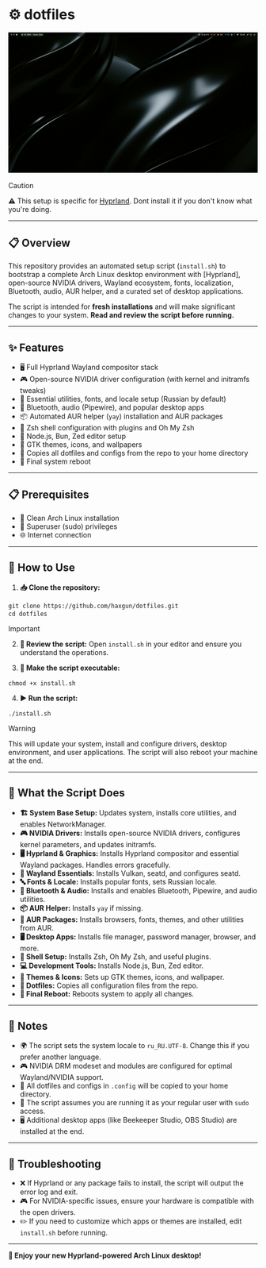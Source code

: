 # ⚙️ dotfiles

<img src="screenshots/preview.png">

> [!CAUTION]
> ⚠️ This setup is specific for [Hyprland](https://github.com/hyprwm/Hyprland). Dont install it if you don't know what you're doing.

---

## 📋 Overview

This repository provides an automated setup script (`install.sh`) to bootstrap a complete Arch Linux desktop environment with [Hyprland], open-source NVIDIA drivers, Wayland ecosystem, fonts, localization, Bluetooth, audio, AUR helper, and a curated set of desktop applications.

The script is intended for **fresh installations** and will make significant changes to your system.
**Read and review the script before running.**

---

## ✨ Features

- 🖥️ Full Hyprland Wayland compositor stack
- 🎮 Open-source NVIDIA driver configuration (with kernel and initramfs tweaks)
- 🔧 Essential utilities, fonts, and locale setup (Russian by default)
- 📡 Bluetooth, audio (Pipewire), and popular desktop apps
- 📦 Automated AUR helper (`yay`) installation and AUR packages
- 🐚 Zsh shell configuration with plugins and Oh My Zsh
- 🔧 Node.js, Bun, Zed editor setup
- 🎨 GTK themes, icons, and wallpapers
- 📁 Copies all dotfiles and configs from the repo to your home directory
- 🔄 Final system reboot

---

## 📋 Prerequisites

- 🐧 Clean Arch Linux installation
- 👤 Superuser (sudo) privileges
- 🌐 Internet connection

---

## 🚀 How to Use

1. **📥 Clone the repository:**
```
git clone https://github.com/haxgun/dotfiles.git
cd dotfiles
```

> [!IMPORTANT]
> 2. **👀 Review the script:**
Open `install.sh` in your editor and ensure you understand the operations.

3. **🔐 Make the script executable:**
```
chmod +x install.sh
```

4. **▶️ Run the script:**
```
./install.sh
```

> [!WARNING]
> This will update your system, install and configure drivers, desktop environment, and user applications.
> The script will also reboot your machine at the end.

---

## 🔧 What the Script Does

- **🏗️ System Base Setup:** Updates system, installs core utilities, and enables NetworkManager.
- **🎮 NVIDIA Drivers:** Installs open-source NVIDIA drivers, configures kernel parameters, and updates initramfs.
- **🖥️ Hyprland & Graphics:** Installs Hyprland compositor and essential Wayland packages. Handles errors gracefully.
- **🌊 Wayland Essentials:** Installs Vulkan, seatd, and configures seatd.
- **🔤 Fonts & Locale:** Installs popular fonts, sets Russian locale.
- **📡 Bluetooth & Audio:** Installs and enables Bluetooth, Pipewire, and audio utilities.
- **📦 AUR Helper:** Installs `yay` if missing.
- **🏪 AUR Packages:** Installs browsers, fonts, themes, and other utilities from AUR.
- **🖥️ Desktop Apps:** Installs file manager, password manager, browser, and more.
- **🐚 Shell Setup:** Installs Zsh, Oh My Zsh, and useful plugins.
- **💻 Development Tools:** Installs Node.js, Bun, Zed editor.
- **🎨 Themes & Icons:** Sets up GTK themes, icons, and wallpaper.
- **📁 Dotfiles:** Copies all configuration files from the repo.
- **🔄 Final Reboot:** Reboots system to apply all changes.

---

## 📝 Notes

- 🌍 The script sets the system locale to `ru_RU.UTF-8`. Change this if you prefer another language.
- 🎮 NVIDIA DRM modeset and modules are configured for optimal Wayland/NVIDIA support.
- 📁 All dotfiles and configs in `.config` will be copied to your home directory.
- 👤 The script assumes you are running it as your regular user with `sudo` access.
- 🖥️ Additional desktop apps (like Beekeeper Studio, OBS Studio) are installed at the end.

---

## 🔧 Troubleshooting

- ❌ If Hyprland or any package fails to install, the script will output the error log and exit.
- 🎮 For NVIDIA-specific issues, ensure your hardware is compatible with the open drivers.
- ✏️ If you need to customize which apps or themes are installed, edit `install.sh` before running.

---

**🎉 Enjoy your new Hyprland-powered Arch Linux desktop!**

